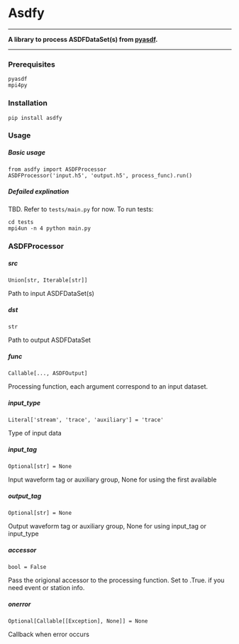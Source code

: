 # Asdfy

----

**A library to process ASDFDataSet(s) from [pyasdf](https://github.com/seismicdata/pyasdf/).**

----

### Prerequisites
```
pyasdf
mpi4py
```

### Installation
```
pip install asdfy
```

### Usage
##### Basic usage
```
from asdfy import ASDFProcessor
ASDFProcessor('input.h5', 'output.h5', process_func).run()
```

##### Defailed explination
TBD. Refer to ```tests/main.py``` for now. To run tests:
```
cd tests
mpi4un -n 4 python main.py
```

### ASDFProcessor
##### src
```
Union[str, Iterable[str]]
```
Path to input ASDFDataSet(s)

##### dst
```
str
```
Path to output ASDFDataSet

##### func
```
Callable[..., ASDFOutput]
```
Processing function, each argument correspond to an input dataset.

##### input_type
```
Literal['stream', 'trace', 'auxiliary'] = 'trace'
```
Type of input data

##### input_tag
```
Optional[str] = None
```
Input waveform tag or auxiliary group, None for using the first available

##### output_tag
```
Optional[str] = None
```
Output waveform tag or auxiliary group, None for using input_tag or input_type

##### accessor
```
bool = False
```
Pass the origional accessor to the processing function. Set to .True. if you need event or station info.

##### onerror
```
Optional[Callable[[Exception], None]] = None
```
Callback when error occurs
